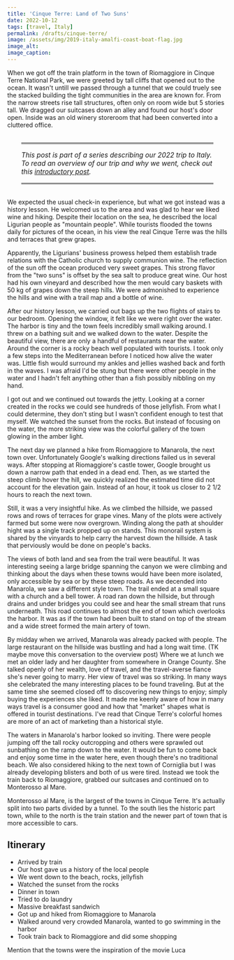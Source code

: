 ```yaml
---
title: 'Cinque Terre: Land of Two Suns'
date: 2022-10-12
tags: [travel, Italy]
permalink: /drafts/cinque-terre/
image: /assets/img/2019-italy-amalfi-coast-boat-flag.jpg
image_alt: 
image_caption:
---
```


When we got off the train platform in the town of Riomaggiore in Cinque Terre National Park, we were greeted by tall cliffs that opened out to the ocean. It wasn't untill we passed through a tunnel that we could truely see the stacked building the tight communities in the area are known for. From the narrow streets rise tall structures, often only on room wide but 5 stories tall. We dragged our suitcases down an alley and found our host's door open. Inside was an old winery storeroom that had been converted into a cluttered office.

<aside style="padding: 16px 0;font-size: 1.1em;border-top: medium double #333;border-bottom: medium double #333;margin: 32px;font-style: italic;">
    This post is part of a series describing our 2022 trip to Italy. To read an overview of our trip and why we went, check out this <a href="/blog/2019/11/27/TODO/">introductory post</a>.
</aside>

We expected the usual check-in experience, but what we got instead was a history lesson. He welcomed us to the area and was glad to hear we liked wine and hiking. Despite their location on the sea, he described the local Ligurian people as "mountain people". While tourists flooded the towns daily for pictures of the ocean, in his view the real Cinque Terre was the hills and terraces that grew grapes.

Apparently, the Ligurians' business prowess helped them establish trade relations with the Catholic church to supply communion wine. The reflection of the sun off the ocean produced very sweet grapes. This strong flavor from the "two suns" is offset by the sea salt to produce great wine. Our host had his own vineyard and described how the men would cary baskets with 50 kg of grapes down the steep hills. We were admonished to experience the hills and wine with a trail map and a bottle of wine.

After our history lesson, we carried out bags up the two flights of stairs to our bedroom. Opening the window, it felt like we were right over the water. The harbor is tiny and the town feels incredibly small walking around. I threw on a bathing suit and we walked down to the water. Despite the beautiful view, there are only a handful of restaurants near the water. Around the corner is a rocky beach well populated with tourists. I took only a few steps into the Mediterranean before I noticed how alive the water was. Little fish would surround my ankles and jellies washed back and forth in the waves. I was afraid I'd be stung but there were other people in the water and I hadn't felt anything other than a fish possibly nibbling on my hand.

I got out and we continued out towards the jetty. Looking at a corner created in the rocks we could see hundreds of those jellyfish. From what I could determine, they don't sting but I wasn't confident enough to test that myself. We watched the sunset from the rocks. But instead of focusing on the water, the more striking view was the colorful gallery of the town glowing in the amber light.

The next day we planned a hike from Riomaggiore to Manarola, the next town over. Unfortunately Google's walking directions failed us in several ways. After stopping at Riomaggiore's castle tower, Google brought us down a narrow path that ended in a dead end. Then, as we started the steep climb hover the hill, we quickly realized the estimated time did not account for the elevation gain. Instead of an hour, it took us closer to 2 1/2 hours to reach the next town.

Still, it was a very insightful hike. As we climbed the hillside, we passed rows and rows of terraces for grape vines. Many of the plots were actively farmed but some were now overgrown. Winding along the path at shoulder hight was a single track propped up on stands. This monorail system is shared by the vinyards to help carry the harvest down the hillside. A task that perviously would be done on people's backs.

The views of both land and sea from the trail were beautiful. It was interesting seeing a large bridge spanning the canyon we were climbing and thinking about the days when these towns would have been more isolated, only accessible by sea or by these steep roads. As we decended into Manarola, we saw a different style town. The trail ended at a small square with a church and a bell tower. A road ran down the hillside, but through drains and under bridges you could see and hear the small stream that runs underneath. This road continues to almost the end of town which overlooks the harbor. It was as if the town had been built to stand on top of the stream and a wide street formed the main artery of town.

By midday when we arrived, Manarola was already packed with people. The large restaurant on the hillside was bustling and had a long wait time. (TK maybe move this conversation to the overview post) Where we at lunch we met an older lady and her daughter from somewhere in Orange County. She talked openly of her wealth, love of travel, and the travel-averse fiance she's never going to marry. Her view of travel was so striking. In many ways she celebrated the many interesting places to be found traveling. But at the same time she seemed closed off to discovering new things to enjoy; simply buying the experiences she liked. It made me keenly aware of how in many ways travel is a consumer good and how that "market" shapes what is offered in tourist destinations. I've read that Cinque Terre's colorful homes are more of an act of marketing than a historical style.

The waters in Manarola's harbor looked so inviting. There were people jumping off the tall rocky outcropping and others were sprawled out sunbathing on the ramp down to the water. It would be fun to come back and enjoy some time in the water here, even though there's no traditional beach. We also considered hiking to the next town of Corniglia but I was already developing blisters and both of us were tired. Instead we took the train back to Riomaggiore, grabbed our suitcases and continued on to Monterosso al Mare.

Monterosso al Mare, is the largest of the towns in Cinque Terre. It's actually split into two parts divided by a tunnel. To the south lies the historic part town, while to the north is the train station and the newer part of town that is more accessible to cars.

## Itinerary

- Arrived by train
- Our host gave us a history of the local people
- We went down to the beach, rocks, jellyfish
- Watched the sunset from the rocks
- Dinner in town
- Tried to do laundry
- Massive breakfast sandwich
- Got up and hiked from Riomaggiore to Manarola
- Walked around very crowded Manarola, wanted to go swimming in the harbor
- Took train back to Riomaggiore and did some shopping

Mention that the towns were the inspiration of the movie Luca
